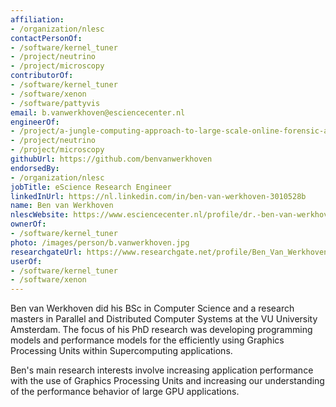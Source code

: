 ```yaml
---
affiliation:
- /organization/nlesc
contactPersonOf:
- /software/kernel_tuner
- /project/neutrino
- /project/microscopy
contributorOf:
- /software/kernel_tuner
- /software/xenon
- /software/pattyvis
email: b.vanwerkhoven@esciencecenter.nl
engineerOf:
- /project/a-jungle-computing-approach-to-large-scale-online-forensic-analysis
- /project/neutrino
- /project/microscopy
githubUrl: https://github.com/benvanwerkhoven
endorsedBy:
- /organization/nlesc
jobTitle: eScience Research Engineer
linkedInUrl: https://nl.linkedin.com/in/ben-van-werkhoven-3010528b
name: Ben van Werkhoven
nlescWebsite: https://www.esciencecenter.nl/profile/dr.-ben-van-werkhoven
ownerOf:
- /software/kernel_tuner
photo: /images/person/b.vanwerkhoven.jpg
researchgateUrl: https://www.researchgate.net/profile/Ben_Van_Werkhoven
userOf:
- /software/kernel_tuner
- /software/xenon
---
```

Ben van Werkhoven did his BSc in Computer Science and a research masters in Parallel and Distributed Computer Systems at the VU University Amsterdam. The focus of his PhD research was developing programming models and performance models for the efficiently using Graphics Processing Units within Supercomputing applications.

Ben's main research interests involve increasing application performance with the use of Graphics Processing Units and increasing our understanding of the performance behavior of large GPU applications.
